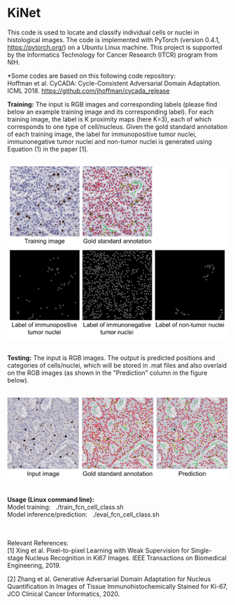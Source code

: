 # KiNet
This code is used to locate and classify individual cells or nuclei in histological images. The code is implemented with PyTorch (version 0.4.1, https://pytorch.org/) on a Ubuntu Linux machine. This project is supported by the Informatics Technology for Cancer Research (ITCR) program from NIH. 

*Some codes are based on this following code repository: \
Hoffman et al. CyCADA: Cycle-Consistent Adversarial Domain Adaptation. ICML 2018. https://github.com/jhoffman/cycada_release

**Training:** The input is RGB images and corresponding labels (please find below an example training image and its corresponding label). For each training image, the label is K proximity maps (here K=3), each of which corresponds to one type of cell/nucleus. Given the gold standard annotation of each training image, the label for immunopositive tumor nuclei, immunonegative tumor nuclei and non-tumor nuclei is generated using Equation (1) in the paper [1].

<br />
<img src="results/example_training.png" width="1200"><br/>
<br />

**Testing:** The input is RGB images. The output is predicted positions and categories of cells/nuclei, which will be stored in .mat files and also overlaid on the RGB images (as shown in the "Prediction" column in the figure below).

<br />
<img src="results/example_result.png" width="1200"><br/>
<br />

**Usage (Linux command line):** \
Model training: &nbsp; ./train_fcn_cell_class.sh \
Model inference/prediction: &nbsp; ./eval_fcn_cell_class.sh  


<br /> <br />
Relevant References:\
[1] Xing et al. Pixel-to-pixel Learning with Weak Supervision for Single-stage Nucleus Recognition in Ki67 Images. IEEE Transactions on Biomedical Engineering, 2019.

[2] Zhang et al. Generative Adversarial Domain Adaptation for Nucleus Quantification in Images of Tissue Immunohistochemically Stained for Ki-67, JCO Clinical Cancer Informatics, 2020.
